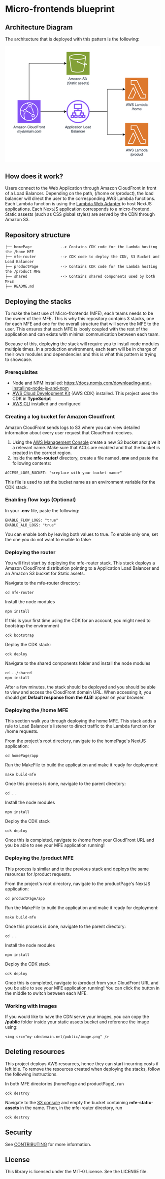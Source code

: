 # Micro-frontends blueprint

## Architecture Diagram

The architecture that is deployed with this pattern is the following: 

![alt text](./Architecture.png)

## How does it work? 

Users connect to the Web Application through Amazon CloudFront in front of a Load Balancer. Depending on the path, (/home or /product), the load balancer will direct the user to the corresponding AWS Lambda functions. Each Lambda function is using the [Lambda Web Adapter](https://github.com/awslabs/aws-lambda-web-adapter/tree/main) to host NextJS applications. Each NextJS application corresponds to a micro-frontend. Static assests (such as CSS global styles) are served by the CDN through Amazon S3.

## Repository structure

```
├── homePage             --> Contains CDK code for the Lambda hosting the /home MFE
├── mfe-router           --> CDK code to deploy the CDN, S3 Bucket and Load Balancer
├── productPage          --> Contains CDK code for the Lambda hosting the /product MFE
├── shared               --> Contains shared components used by both MFEs
├── README.md

```

## Deploying the stacks

To make the best use of Micro-frontends (MFE), each teams needs to be the owner of their MFE. This is why this repository contains 3 stacks, one for each MFE and one for the overall structure that will serve the MFE to the user. This ensures that each MFE is loosly coupled with the rest of the application and can exists with minimal communication between each team.

Because of this, deploying the stack will require you to install node modules multiple times. In a production environment, each team will be in charge of their own modules and dependencies and this is what this pattern is trying to showcase.

### Prerequisites
* Node and NPM installed: https://docs.npmjs.com/downloading-and-installing-node-js-and-npm
* [AWS Cloud Development Kit](https://docs.aws.amazon.com/cdk/v2/guide/home.html) (AWS CDK) installed. This project uses the CDK in **TypeScript**
* [AWS CLI](https://docs.aws.amazon.com/cli/latest/userguide/install-cliv2.html) installed and configured

### Creating a log bucket for Amazon Cloudfront

Amazon CloudFront sends logs to S3 where you can view detailed information about every user request that CloudFront receives.

1. Using the [AWS Management Console](https://console.aws.amazon.com/s3/home) create a new S3 bucket and give it a relevant name. Make sure that ACLs are enabled and that the bucket is created in the correct region.
2. Inside the **mfe-router/** directory, create a file named **.env** and paste the following contents:
```
ACCESS_LOGS_BUCKET: "<replace-with-your-bucket-name>"
```
This file is used to set the bucket name as an environment variable for the CDK stack.

### Enabling flow logs (Optional)

In your **.env** file, paste the following:

```
ENABLE_FLOW_LOGS: "true"
ENABLE_ALB_LOGS: "true"
```

You can enable both by leaving both values to true. To enable only one, set the one you do not want to enable to false 

### Deploying the router

You will first start by deploying the mfe-router stack. This stack deploys a Amazon CloudFront distribution pointing to a Application Load Balancer and an Amazon S3 bucket for Static assets.

Navigate to the mfe-router directory:
```
cd mfe-router
```

Install the node modules
```
npm install
```

If this is your first time using the CDK for an account, you might need to bootstrap the environment
```
cdk bootstrap
```

Deploy the CDK stack:
```
cdk deploy
```

Navigate to the shared components folder and install the node modules
```
cd ../shared
npm install
```

After a few minutes, the stack should be deployed and you should be able to view and access the CloudFront domain URL. When accessing it, you should get **Default response from the ALB!** appear on your browser.

### Deploying the /home MFE

This section walk you through deploying the home MFE. This stack adds a rule to Load Balancer's listener to direct traffic to the Lambda function for /home requests.

From the project's root directory, navigate to the homePage's NextJS application:
```
cd homePage/app
```

Run the MakeFile to build the application and make it ready for deployment:
```
make build-mfe
```

Once this process is done, navigate to the parent directory:
```
cd ..
```

Install the node modules
```
npm install
```

Deploy the CDK stack
```
cdk deploy
```

Once this is completed, navigate to /home from your CloudFront URL and you be able to see your MFE application running!

### Deploying the /product MFE

This process is similar and to the previous stack and deploys the same resources for /product requests.

From the project's root directory, navigate to the productPage's NextJS application:
```
cd productPage/app
```

Run the MakeFile to build the application and make it ready for deployment:
```
make build-mfe
```

Once this process is done, navigate to the parent directory:
```
cd ..
```

Install the node modules
```
npm install
```

Deploy the CDK stack
```
cdk deploy
```

Once this is completed, navigate to /product from your CloudFront URL and you be able to see your MFE application running! You can click the button in the middle to switch between each MFE.

### Working with images

If you would like to have the CDN serve your images, you can copy the **/public** folder inside your static assets bucket and reference the image using:
```
<img src="my-cdndomain.net/public/image.png" />
```

## Deleting resources

This project deploys AWS resources, hence they can start incurring costs if left idle. To remove the resources created when deploying the stacks, follow the following instructions.

In both MFE directories (homePage and productPage), run
```
cdk destroy
```

Navigate to the [S3 console](https://console.aws.amazon.com/s3/home) and empty the bucket containing **mfe-static-assets** in the name. Then, in the mfe-router directory, run
```
cdk destroy
```

## Security

See [CONTRIBUTING](CONTRIBUTING.md#security-issue-notifications) for more information.

## License

This library is licensed under the MIT-0 License. See the LICENSE file.
